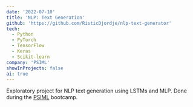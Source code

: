 ```yaml
---
date: '2022-07-10'
title: 'NLP: Text Generation'
github: 'https://github.com/RisticDjordje/nlp-text-generator'
tech:
  - Python
  - PyTorch
  - TensorFlow
  - Keras
  - Scikit-learn
company: 'PSIML'
showInProjects: false
ai: true
---
```


Exploratory project for NLP text generation using LSTMs and MLP. Done during the [PSIML](https://psiml.petlja.org/) bootcamp.
